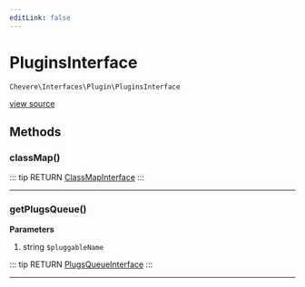 ```yaml
---
editLink: false
---
```


# PluginsInterface

`Chevere\Interfaces\Plugin\PluginsInterface`

[view source](https://github.com/chevere/chevere/blob/master/interfaces/Plugin/PluginsInterface.php)

## Methods

### classMap()

::: tip RETURN
[ClassMapInterface](../ClassMap/ClassMapInterface.md)
:::

---

### getPlugsQueue()

**Parameters**

1. string `$pluggableName`

::: tip RETURN
[PlugsQueueInterface](./PlugsQueueInterface.md)
:::

---
